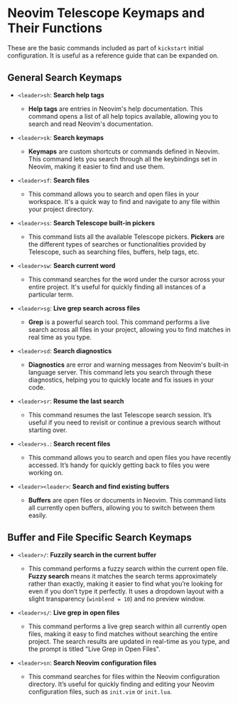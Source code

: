 
# Neovim Telescope Keymaps and Their Functions

These are the basic commands included as part of `kickstart` initial configuration. It is useful as a reference guide that can be expanded on.

## General Search Keymaps

- `<leader>sh`: **Search help tags**
  - **Help tags** are entries in Neovim's help documentation. This command opens a list of all help topics available, allowing you to search and read Neovim's documentation.

- `<leader>sk`: **Search keymaps**
  - **Keymaps** are custom shortcuts or commands defined in Neovim. This command lets you search through all the keybindings set in Neovim, making it easier to find and use them.

- `<leader>sf`: **Search files**
  - This command allows you to search and open files in your workspace. It's a quick way to find and navigate to any file within your project directory.

- `<leader>ss`: **Search Telescope built-in pickers**
  - This command lists all the available Telescope pickers. **Pickers** are the different types of searches or functionalities provided by Telescope, such as searching files, buffers, help tags, etc.

- `<leader>sw`: **Search current word**
  - This command searches for the word under the cursor across your entire project. It's useful for quickly finding all instances of a particular term.

- `<leader>sg`: **Live grep search across files**
  - **Grep** is a powerful search tool. This command performs a live search across all files in your project, allowing you to find matches in real time as you type.

- `<leader>sd`: **Search diagnostics**
  - **Diagnostics** are error and warning messages from Neovim's built-in language server. This command lets you search through these diagnostics, helping you to quickly locate and fix issues in your code.

- `<leader>sr`: **Resume the last search**
  - This command resumes the last Telescope search session. It’s useful if you need to revisit or continue a previous search without starting over.

- `<leader>s.`: **Search recent files**
  - This command allows you to search and open files you have recently accessed. It’s handy for quickly getting back to files you were working on.

- `<leader><leader>`: **Search and find existing buffers**
  - **Buffers** are open files or documents in Neovim. This command lists all currently open buffers, allowing you to switch between them easily.

## Buffer and File Specific Search Keymaps

- `<leader>/`: **Fuzzily search in the current buffer**
  - This command performs a fuzzy search within the current open file. **Fuzzy search** means it matches the search terms approximately rather than exactly, making it easier to find what you’re looking for even if you don’t type it perfectly. It uses a dropdown layout with a slight transparency (`winblend = 10`) and no preview window.

- `<leader>s/`: **Live grep in open files**
  - This command performs a live grep search within all currently open files, making it easy to find matches without searching the entire project. The search results are updated in real-time as you type, and the prompt is titled "Live Grep in Open Files".

- `<leader>sn`: **Search Neovim configuration files**
  - This command searches for files within the Neovim configuration directory. It’s useful for quickly finding and editing your Neovim configuration files, such as `init.vim` or `init.lua`.

